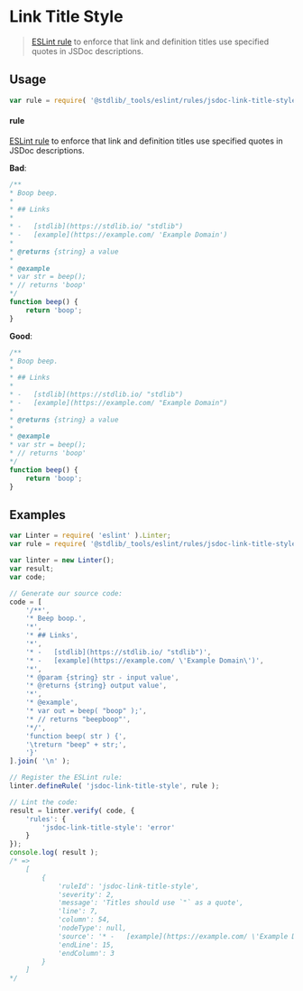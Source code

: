 <!--

@license Apache-2.0

Copyright (c) 2018 The Stdlib Authors.

Licensed under the Apache License, Version 2.0 (the "License");
you may not use this file except in compliance with the License.
You may obtain a copy of the License at

   http://www.apache.org/licenses/LICENSE-2.0

Unless required by applicable law or agreed to in writing, software
distributed under the License is distributed on an "AS IS" BASIS,
WITHOUT WARRANTIES OR CONDITIONS OF ANY KIND, either express or implied.
See the License for the specific language governing permissions and
limitations under the License.

-->

# Link Title Style

> [ESLint rule][eslint-rules] to enforce that link and definition titles use specified quotes in JSDoc descriptions.

<section class="intro">

</section>

<!-- /.intro -->

<section class="usage">

## Usage

```javascript
var rule = require( '@stdlib/_tools/eslint/rules/jsdoc-link-title-style' );
```

#### rule

[ESLint rule][eslint-rules] to enforce that link and definition titles use specified quotes in JSDoc descriptions.

**Bad**:

<!-- eslint-disable stdlib/jsdoc-link-title-style, stdlib/jsdoc-markdown-remark -->

```javascript
/**
* Boop beep.
*
* ## Links
*
* -   [stdlib](https://stdlib.io/ "stdlib")
* -   [example](https://example.com/ 'Example Domain')
*
* @returns {string} a value
*
* @example
* var str = beep();
* // returns 'boop'
*/
function beep() {
    return 'boop';
}
```

**Good**:

```javascript
/**
* Boop beep.
*
* ## Links
*
* -   [stdlib](https://stdlib.io/ "stdlib")
* -   [example](https://example.com/ "Example Domain")
*
* @returns {string} a value
*
* @example
* var str = beep();
* // returns 'boop'
*/
function beep() {
    return 'boop';
}
```

</section>

<!-- /.usage -->

<section class="examples">

## Examples

<!-- eslint no-undef: "error" -->

```javascript
var Linter = require( 'eslint' ).Linter;
var rule = require( '@stdlib/_tools/eslint/rules/jsdoc-link-title-style' );

var linter = new Linter();
var result;
var code;

// Generate our source code:
code = [
    '/**',
    '* Beep boop.',
    '*',
    '* ## Links',
    '*',
    '* -   [stdlib](https://stdlib.io/ "stdlib")',
    '* -   [example](https://example.com/ \'Example Domain\')',
    '*',
    '* @param {string} str - input value',
    '* @returns {string} output value',
    '*',
    '* @example',
    '* var out = beep( "boop" );',
    '* // returns "beepboop"',
    '*/',
    'function beep( str ) {',
    '\treturn "beep" + str;',
    '}'
].join( '\n' );

// Register the ESLint rule:
linter.defineRule( 'jsdoc-link-title-style', rule );

// Lint the code:
result = linter.verify( code, {
    'rules': {
        'jsdoc-link-title-style': 'error'
    }
});
console.log( result );
/* =>
    [
        {
            'ruleId': 'jsdoc-link-title-style',
            'severity': 2,
            'message': 'Titles should use `"` as a quote',
            'line': 7,
            'column': 54,
            'nodeType': null,
            'source': '* -   [example](https://example.com/ \'Example Domain\')',
            'endLine': 15,
            'endColumn': 3
        }
    ]
*/
```

</section>

<!-- /.examples -->

<!-- Section for related `stdlib` packages. Do not manually edit this section, as it is automatically populated. -->

<section class="related">

</section>

<!-- /.related -->

<!-- Section for all links. Make sure to keep an empty line after the `section` element and another before the `/section` close. -->

<section class="links">

[eslint-rules]: https://eslint.org/docs/developer-guide/working-with-rules

</section>

<!-- /.links -->
